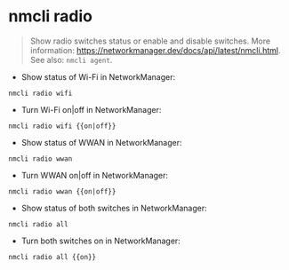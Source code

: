# nmcli radio

> Show radio switches status or enable and disable switches.
> More information: <https://networkmanager.dev/docs/api/latest/nmcli.html>.
> See also: `nmcli agent`.

- Show status of Wi-Fi in NetworkManager:

`nmcli radio wifi`

- Turn Wi-Fi on|off in NetworkManager:

`nmcli radio wifi {{on|off}}`

- Show status of WWAN in NetworkManager:

`nmcli radio wwan`

- Turn WWAN on|off in NetworkManager:

`nmcli radio wwan {{on|off}}`

- Show status of both switches in NetworkManager:

`nmcli radio all`

- Turn both switches on in NetworkManager:

`nmcli radio all {{on}}`
